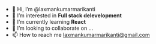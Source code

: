 - 👋 Hi, I’m @laxmankumarmarikanti
- 👀 I’m interested in **Full stack delevelopment**
- 🌱 I’m currently learning **React**
- 💞️ I’m looking to collaborate on ...
- 📫 How to reach me laxmankumarmarikanti@gmail.com

<!---
laxmankumarmarikanti/laxmankumarmarikanti is a ✨ special ✨ repository because its `README.md` (this file) appears on your GitHub profile.
You can click the Preview link to take a look at your changes.
--->
